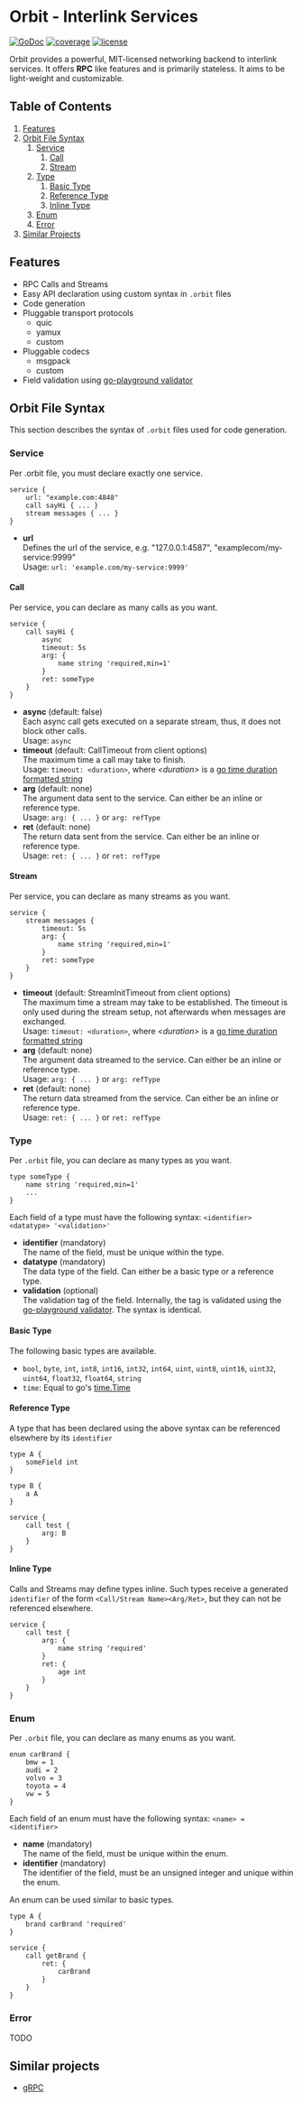 # Orbit - Interlink Services

[![GoDoc](https://godoc.org/github.com/desertbit/orbit?status.svg)](https://godoc.org/github.com/desertbit/orbit)
[![coverage](https://codecov.io/gh/desertbit/orbit/branch/master/graph/badge.svg)](https://codecov.io/gh/desertbit/orbit/branch/master)
[![license](https://img.shields.io/github/license/desertbit/orbit.svg)](https://opensource.org/licenses/MIT)

Orbit provides a powerful, MIT-licensed networking backend to interlink services. It offers **RPC** like features and is primarily stateless. It aims to be light-weight and customizable.

## Table of Contents
1. [Features](#features)
2. [Orbit File Syntax](#orbit-file-syntax)  
    1. [Service](#service)
        1. [Call](#call)
        2. [Stream](#stream)
    2. [Type](#type)
        1. [Basic Type](#basic-type)
        1. [Reference Type](#reference-type)
        1. [Inline Type](#inline-type)
    3. [Enum](#enum)
    4. [Error](#error)
3. [Similar Projects](#similar-projects)

## Features
- RPC Calls and Streams
- Easy API declaration using custom syntax in `.orbit` files
- Code generation
- Pluggable transport protocols
  - quic
  - yamux
  - custom
- Pluggable codecs
  - msgpack
  - custom
- Field validation using [go-playground validator](https://github.com/go-playground/validator/)
  
## Orbit File Syntax
This section describes the syntax of `.orbit` files used for code generation.

### Service
Per .orbit file, you must declare exactly one service.
```
service {
    url: "example.com:4848"
    call sayHi { ... }
    stream messages { ... }
}
```

- **url**  
Defines the url of the service, e.g. "127.0.0.1:4587", "examplecom/my-service:9999"  
Usage: `url: 'example.com/my-service:9999'`

#### Call
Per service, you can declare as many calls as you want.
```
service {
    call sayHi {
        async
        timeout: 5s
        arg: {
            name string 'required,min=1'
        }
        ret: someType
    }
}
```
- **async** (default: false)  
Each async call gets executed on a separate stream, thus, it does not block other calls.  
Usage: `async`
- **timeout** (default: CallTimeout from client options)  
The maximum time a call may take to finish.  
Usage: `timeout: <duration>`, where _\<duration\>_ is a [go time duration formatted string](https://golang.org/pkg/time/#ParseDuration)
- **arg** (default: none)  
The argument data sent to the service. Can either be an inline or reference type.  
Usage: `arg: { ... }` or `arg: refType`
- **ret** (default: none)  
The return data sent from the service. Can either be an inline or reference type.  
Usage: `ret: { ... }` or `ret: refType`

#### Stream
Per service, you can declare as many streams as you want.
```
service {
    stream messages {
        timeout: 5s
        arg: {
            name string 'required,min=1'
        }
        ret: someType
    }
}
```
- **timeout** (default: StreamInitTimeout from client options)  
The maximum time a stream may take to be established. The timeout is only used during the stream setup, not afterwards when messages are exchanged.  
Usage: `timeout: <duration>`, where _\<duration\>_ is a [go time duration formatted string](https://golang.org/pkg/time/#ParseDuration)
- **arg** (default: none)  
The argument data streamed to the service. Can either be an inline or reference type.  
Usage: `arg: { ... }` or `arg: refType`
- **ret** (default: none)  
The return data streamed from the service. Can either be an inline or reference type.  
Usage: `ret: { ... }` or `ret: refType`

### Type
Per `.orbit` file, you can declare as many types as you want.
```
type someType {
    name string 'required,min=1'
    ...
}
```
Each field of a type must have the following syntax: `<identifier> <datatype> '<validation>'`  
- **identifier** (mandatory)  
The name of the field, must be unique within the type.  
- **datatype** (mandatory)  
The data type of the field. Can either be a basic type or a reference type.  
- **validation** (optional)  
The validation tag of the field. Internally, the tag is validated using the [go-playground validator](https://github.com/go-playground/validator/). The syntax is identical.

#### Basic Type
The following basic types are available.
- `bool`, `byte`, `int`, `int8`, `int16`, `int32`, `int64`, `uint`, `uint8`, `uint16`, `uint32`, `uint64`, `float32`, `float64`, `string`
- `time`: Equal to go's [time.Time](https://golang.org/pkg/time/#Time)

#### Reference Type
A type that has been declared using the above syntax can be referenced elsewhere by its `identifier`
```
type A {
    someField int
}

type B {
    a A
}

service {
    call test {
        arg: B
    }
}
```

#### Inline Type
Calls and Streams may define types inline. Such types receive a generated `identifier` of the form `<Call/Stream Name><Arg/Ret>`, but they can not be referenced elsewhere.
```
service {
    call test {
        arg: {
            name string 'required'
        }
        ret: {
            age int
        }
    }
}
```

### Enum
Per `.orbit` file, you can declare as many enums as you want.
```
enum carBrand {
    bmw = 1
    audi = 2
    volvo = 3
    toyota = 4
    vw = 5
}
```
Each field of an enum must have the following syntax: `<name> = <identifier>`  
- **name** (mandatory)  
The name of the field, must be unique within the enum.
- **identifier** (mandatory)  
The identifier of the field, must be an unsigned integer and unique within the enum.  

An enum can be used similar to basic types.
```
type A {
    brand carBrand 'required'
}

service {
    call getBrand {
        ret: {
            carBrand
        }
    }
}
```

### Error
TODO

## Similar projects
- [gRPC](https://github.com/grpc/grpc-go)
